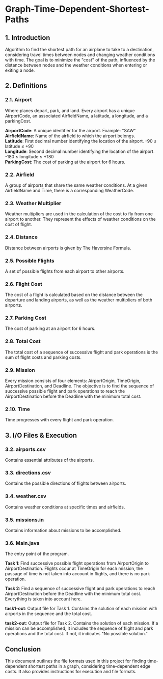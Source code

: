 # Graph-Time-Dependent-Shortest-Paths

## 1. Introduction

Algorithm to find the shortest path for an airplane to take to a destination, considering travel times between nodes and changing weather conditions with time. The goal is to minimize the "cost" of the path, influenced by the distance between nodes and the weather conditions when entering or exiting a node.

## 2. Definitions

### 2.1. Airport

Where planes depart, park, and land. Every airport has a unique AirportCode, an associated AirfieldName, a latitude, a longitude, and a parkingCost.

**AirportCode**: A unique identifier for the airport. Example: "SAW"  
**AirfieldName**: Name of the airfield to which the airport belongs.  
**Latitude**: First decimal number identifying the location of the airport. -90 ≤ latitude ≤ +90  
**Longitude**: Second decimal number identifying the location of the airport. -180 ≤ longitude ≤ +180  
**ParkingCost**: The cost of parking at the airport for 6 hours.

### 2.2. Airfield

A group of airports that share the same weather conditions. At a given AirfieldName and Time, there is a corresponding WeatherCode.

### 2.3. Weather Multiplier

Weather multipliers are used in the calculation of the cost to fly from one airport to another. They represent the effects of weather conditions on the cost of flight.

### 2.4. Distance

Distance between airports is given by The Haversine Formula.

### 2.5. Possible Flights

A set of possible flights from each airport to other airports.

### 2.6. Flight Cost

The cost of a flight is calculated based on the distance between the departure and landing airports, as well as the weather multipliers of both airports.

### 2.7. Parking Cost

The cost of parking at an airport for 6 hours.

### 2.8. Total Cost

The total cost of a sequence of successive flight and park operations is the sum of flight costs and parking costs.

### 2.9. Mission

Every mission consists of four elements: AirportOrigin, TimeOrigin, AirportDestination, and Deadline. The objective is to find the sequence of successive possible flight and park operations to reach the AirportDestination before the Deadline with the minimum total cost.

### 2.10. Time

Time progresses with every flight and park operation.

## 3. I/O Files & Execution

### 3.2. airports.csv

Contains essential attributes of the airports.

### 3.3. directions.csv

Contains the possible directions of flights between airports.

### 3.4. weather.csv

Contains weather conditions at specific times and airfields.

### 3.5. missions.in

Contains information about missions to be accomplished.

### 3.6. Main.java

The entry point of the program.

**Task 1**: Find successive possible flight operations from AirportOrigin to AirportDestination. Flights occur at TimeOrigin for each mission, the passage of time is not taken into account in flights, and there is no park operation.

**Task 2**: Find a sequence of successive flight and park operations to reach AirportDestination before the Deadline with the minimum total cost. Everything is taken into account here.

**task1-out**: Output file for Task 1. Contains the solution of each mission with airports in the sequence and the total cost.

**task2-out**: Output file for Task 2. Contains the solution of each mission. If a mission can be accomplished, it includes the sequence of flight and park operations and the total cost. If not, it indicates "No possible solution."

## Conclusion

This document outlines the file formats used in this project for finding time-dependent shortest paths in a graph, considering time-dependent edge costs. It also provides instructions for execution and file formats.

